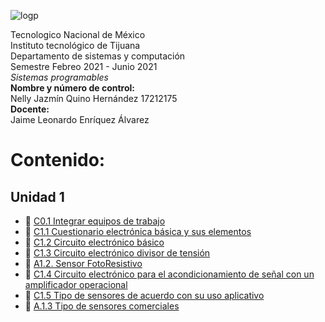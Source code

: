 ![logp](https://user-images.githubusercontent.com/71736979/109230190-4ce8b780-7779-11eb-8c5f-933a95b8b601.PNG)

Tecnologico  Nacional de México  
Instituto tecnológico de Tijuana  
Departamento de sistemas y computación  
Semestre Febreo 2021 - Junio 2021  
*Sistemas programables*  
**Nombre y número de control:**  
Nelly Jazmín Quino Hernández 17212175  
**Docente:**  
Jaime Leonardo Enríquez Álvarez


# Contenido: 
## Unidad 1

* :memo: [C0.1 Integrar equipos de trabajo](https://github.com/NellyQuino/SistemasProgramables/blob/main/Blog/C0.1_Integrar_equipos_de_trabajo_NellyQuino.md)
* :memo: [C1.1 Cuestionario electrónica básica y sus elementos](https://github.com/NellyQuino/SistemasProgramables/blob/main/Blog/C1.1%20Cuestionario%20electr%C3%B3nica%20b%C3%A1sica%20y%20sus%20elementos_NellyJazm%C3%ADnQuinoHern%C3%A1ndez.md)
* :memo:  [C1.2 Circuito electrónico básico](https://github.com/NellyQuino/SistemasProgramables/blob/main/Blog/C1.2_Circuito_electronico_basico_NellyQuino.md)
* :memo:  [C1.3 Circuito electrónico divisor de tensión](https://github.com/NellyQuino/SistemasProgramables/blob/main/Blog/C1.3_Circuito_electronico_divisor_de_tension_NellyQuino.md)
* :memo:  [A1.2. Sensor FotoResistivo](https://github.com/NellyQuino/SistemasProgramables/blob/main/Blog/A1.2_NellyQuino_Parvada.md)
* :memo:  [C1.4 Circuito electrónico para el acondicionamiento de señal con un amplificador operacional](https://github.com/NellyQuino/SistemasProgramables/blob/main/Blog/C1.4_Acondicionador_de_senal_AmOP_NellyQuino.md)
* :memo:  [C1.5 Tipo de sensores de acuerdo con su uso aplicativo](https://github.com/NellyQuino/SistemasProgramables/blob/main/Blog/C1.5_Tipo_de_sensores_de_acuerdo_con_su_uso_aplicativo_NellyQuino.md)
* :memo:  [A.1.3 Tipo de sensores comerciales](https://github.com/NellyQuino/SistemasProgramables/blob/main/Blog/A1.3_Tipos_Sensores_Comerciales_Parvada.md)

